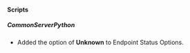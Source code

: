 
#### Scripts
##### CommonServerPython
- Added the option of **Unknown** to Endpoint Status Options.